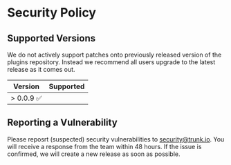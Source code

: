 # Security Policy

## Supported Versions

We do not actively support patches onto previously released version of the plugins repository.
Instead we recommend all users upgrade to the latest release as it comes out.

| Version                    | Supported |
| -------------------------- | --------- |
| > 0.0.9 :white_check_mark: |

## Reporting a Vulnerability

Please reposrt (suspected) security vulnerabilities to security@trunk.io. You will receive a
response from the team within 48 hours. If the issue is confirmed, we will create a new release as
soon as possible.
